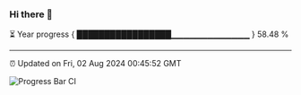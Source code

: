 ### Hi there 👋

⏳ Year progress { █████████████████▁▁▁▁▁▁▁▁▁▁▁▁▁ } 58.48 %

---

⏰ Updated on Fri, 02 Aug 2024 00:45:52 GMT

![Progress Bar CI](https://github.com/code-lakshay/GitHub-Actions-Demo/workflows/Progress%20Bar%20CI/badge.svg)
